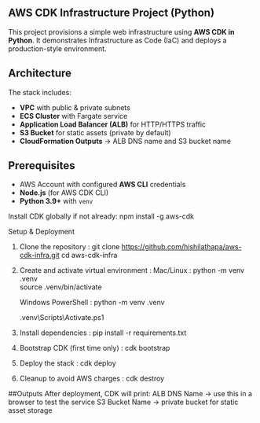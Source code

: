 ## AWS CDK Infrastructure Project (Python)

This project provisions a simple web infrastructure using **AWS CDK in Python**.
It demonstrates Infrastructure as Code (IaC) and deploys a production-style environment.

## Architecture
The stack includes:
- **VPC** with public & private subnets
- **ECS Cluster** with Fargate service
- **Application Load Balancer (ALB)** for HTTP/HTTPS traffic
- **S3 Bucket** for static assets (private by default)
- **CloudFormation Outputs** → ALB DNS name and S3 bucket name

## Prerequisites
- AWS Account with configured **AWS CLI** credentials
- **Node.js** (for AWS CDK CLI)
- **Python 3.9+** with `venv`

Install CDK globally if not already:
npm install -g aws-cdk


Setup & Deployment

1. Clone the repository :
   git clone https://github.com/hishilathapa/aws-cdk-infra.git
   cd aws-cdk-infra

2. Create and activate virtual environment :
    Mac/Linux : python -m venv .venv  
                source .venv/bin/activate
   
    Windows PowerShell : python -m venv .venv

   .venv\Scripts\Activate.ps1   

4. Install dependencies :
    pip install -r requirements.txt

5. Bootstrap CDK (first time only) :
    cdk bootstrap

6. Deploy the stack :
    cdk deploy

7. Cleanup to avoid AWS charges :
    cdk destroy

##Outputs
After deployment, CDK will print:
ALB DNS Name → use this in a browser to test the service
S3 Bucket Name → private bucket for static asset storage




